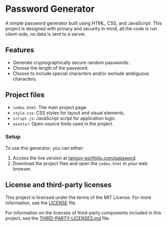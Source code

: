 # Password Generator

A simple password generator built using HTML, CSS, and JavaScript. This project is designed with privacy and security in
mind, all the code is run client-side, no data is sent to a server.

## Features

- Generate cryptographically secure random passwords.
- Choose the length of the password.
- Choose to include special characters and/or exclude ambiguous characters.

## Project files

- `index.html`: The main project page.
- `style.css`: CSS styles for layout and visual elements.
- `script.js`: JavaScript script for application logic.
- `assets/`: Open-source fonts used in the project.

### Setup

To use this generator, you can either:

1. Access the live version at [tanguy-portfolio.com/password](https://tanguy-portfolio.com/password).
2. Download the project files and open the `index.html` in your web browser.

## License and third-party licenses

This project is licensed under the terms of the MIT License. For more information, see the [LICENSE](LICENSE) file.

For information on the licenses of third-party components included in this project, see
the [THIRD-PARTY-LICENSES.md](THIRD-PARTY-LICENSES.md) file.